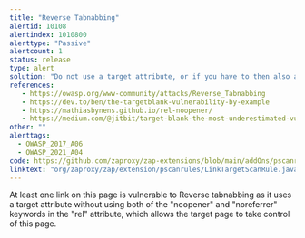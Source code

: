 ```yaml
---
title: "Reverse Tabnabbing"
alertid: 10108
alertindex: 1010800
alerttype: "Passive"
alertcount: 1
status: release
type: alert
solution: "Do not use a target attribute, or if you have to then also add the attribute: rel='noopener noreferrer'."
references:
   - https://owasp.org/www-community/attacks/Reverse_Tabnabbing
   - https://dev.to/ben/the-targetblank-vulnerability-by-example
   - https://mathiasbynens.github.io/rel-noopener/
   - https://medium.com/@jitbit/target-blank-the-most-underestimated-vulnerability-ever-96e328301f4c
other: ""
alerttags: 
  - OWASP_2017_A06
  - OWASP_2021_A04
code: https://github.com/zaproxy/zap-extensions/blob/main/addOns/pscanrules/src/main/java/org/zaproxy/zap/extension/pscanrules/LinkTargetScanRule.java
linktext: "org/zaproxy/zap/extension/pscanrules/LinkTargetScanRule.java"
---
```

At least one link on this page is vulnerable to Reverse tabnabbing as it uses a target attribute without using both of the "noopener" and "noreferrer" keywords in the "rel" attribute, which allows the target page to take control of this page.
